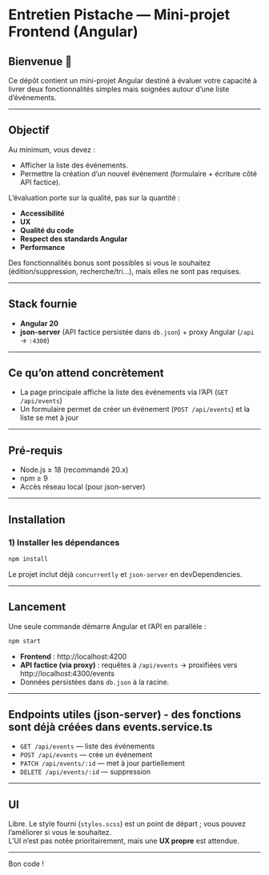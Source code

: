 # Entretien Pistache — Mini-projet Frontend (Angular)

## Bienvenue 👋
Ce dépôt contient un mini-projet Angular destiné à évaluer votre capacité à livrer deux fonctionnalités simples mais soignées autour d’une liste d’événements.

---

## Objectif

Au minimum, vous devez :

- Afficher la liste des événements.
- Permettre la création d’un nouvel événement (formulaire + écriture côté API factice).

L’évaluation porte sur la qualité, pas sur la quantité :

- **Accessibilité**
- **UX**
- **Qualité du code**
- **Respect des standards Angular**
- **Performance**

Des fonctionnalités bonus sont possibles si vous le souhaitez (édition/suppression, recherche/tri...), mais elles ne sont pas requises.

---

## Stack fournie

- **Angular 20**
- **json-server** (API factice persistée dans `db.json`) + proxy Angular (`/api` → `:4300`)


---

## Ce qu’on attend concrètement

- La page principale affiche la liste des événements via l’API (`GET /api/events`)
- Un formulaire permet de créer un événement (`POST /api/events`) et la liste se met à jour
---

## Pré-requis

- Node.js ≥ 18 (recommandé 20.x)
- npm ≥ 9
- Accès réseau local (pour json-server)

---

## Installation

### 1) Installer les dépendances
```bash
npm install
```

Le projet inclut déjà `concurrently` et `json-server` en devDependencies.

---

## Lancement

Une seule commande démarre Angular et l’API en parallèle :

```bash
npm start
```

- **Frontend** : http://localhost:4200  
- **API factice (via proxy)** : requêtes à `/api/events` → proxifiées vers http://localhost:4300/events  
- Données persistées dans `db.json` à la racine.

---

## Endpoints utiles (json-server) - des fonctions sont déjà créées dans events.service.ts

- `GET /api/events` — liste des événements  
- `POST /api/events` — crée un événement  
- `PATCH /api/events/:id` — met à jour partiellement  
- `DELETE /api/events/:id` — suppression  

---

## UI
Libre. Le style fourni (`styles.scss`) est un point de départ ; vous pouvez l’améliorer si vous le souhaitez.  
L’UI n’est pas notée prioritairement, mais une **UX propre** est attendue.

---

Bon code !
